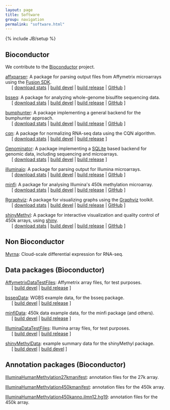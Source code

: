 ```yaml
---
layout: page
title: Software
group: navigation
permalink: "software.html"
---
```

{% include JB/setup %}

Bioconductor
------------

We contribute to the [Bioconductor](http://www.bioconductor.org) project.

[affxparser](http://www.bioconductor.org/packages/affxparser): A package for
parsing output files from Affymetrix microarrays using the [Fusion SDK](http://www.affymetrix.com/partners_programs/programs/developer/fusion/index.affx?terms=no).
<br>&nbsp;&nbsp;&nbsp;&nbsp;&nbsp;[
[download stats](http://bioconductor.org/packages/stats/bioc/affxparser.html)
| 
[build devel](http://bioconductor.org/checkResults/devel/bioc-LATEST/affxparser)
|
[build release](http://bioconductor.org/checkResults/release/bioc-LATEST/affxparser)
|
[GitHub](https://github.com/HenrikBengtsson/affxparser.git)
]

[bsseq](http://www.bioconductor.org/packages/bsseq): A package for analyzing
whole-genome bisulfite sequencing data.
<br>&nbsp;&nbsp;&nbsp;&nbsp;&nbsp;[
[download stats](http://bioconductor.org/packages/stats/bioc/bsseq.html)
| 
[build devel](http://bioconductor.org/checkResults/devel/bioc-LATEST/bsseq)
|
[build release](http://bioconductor.org/checkResults/release/bioc-LATEST/bsseq)
|
[GitHub](https://github.com/kasperdanielhansen/bsseq)
]

[bumphunter](http://www.bioconductor.org/packages/bumphunter}{bumphunter}): A
package implementing a general backend for the bumphunter approach. 
<br>&nbsp;&nbsp;&nbsp;&nbsp;&nbsp;[
[download stats](http://bioconductor.org/packages/stats/bioc/bumphunter.html)
| 
[build devel](http://bioconductor.org/checkResults/devel/bioc-LATEST/bumphunter)
|
[build release](http://bioconductor.org/checkResults/release/bioc-LATEST/bumphunter)
|
[GitHub](https://github.com/ririzarr/bumphunter)
]

[cqn](http://www.bioconductor.org/packages/cqn): A package for normalizing
RNA-seq data using the CQN algorithm.
<br>&nbsp;&nbsp;&nbsp;&nbsp;&nbsp;[
[download stats](http://bioconductor.org/packages/stats/bioc/cqn.html)
| 
[build devel](http://bioconductor.org/checkResults/devel/bioc-LATEST/cqn)
|
[build release](http://bioconductor.org/checkResults/release/bioc-LATEST/cqn)
]

[Genominator](http://www.bioconductor.org/packages/Genominator): A package
implementing a [SQLite](http://www.sqlite.org) based backend for genomic data, including sequencing and microarrays.
<br>&nbsp;&nbsp;&nbsp;&nbsp;&nbsp;[
[download stats](http://bioconductor.org/packages/stats/bioc/Genominator.html)
| 
[build devel](http://bioconductor.org/checkResults/devel/bioc-LATEST/Genominator)
|
[build release](http://bioconductor.org/checkResults/release/bioc-LATEST/Genominator)
]

[illuminaio](http://www.bioconductor.org/packages/illuminaio): A package
for parsing output for Illumina microarrays.
<br>&nbsp;&nbsp;&nbsp;&nbsp;&nbsp;[
[download stats](http://bioconductor.org/packages/stats/bioc/illuminaio.html)
| 
[build devel](http://bioconductor.org/checkResults/devel/bioc-LATEST/illuminaio)
|
[build release](http://bioconductor.org/checkResults/release/bioc-LATEST/illuminaio)
|
[GitHub](https://github.com/HenrikBengtsson/illuminaio)
]

[minfi](http://www.bioconductor.org/packages/minfi): A package for analysing
Illumina's 450k methylation microarray.
<br>&nbsp;&nbsp;&nbsp;&nbsp;&nbsp;[
[download stats](http://bioconductor.org/packages/stats/bioc/minfi.html)
| 
[build devel](http://bioconductor.org/checkResults/devel/bioc-LATEST/minfi)
|
[build release](http://bioconductor.org/checkResults/release/bioc-LATEST/minfi)
|
[GitHub](https://github.com/kasperdanielhansen/minfi)
]

[Rgraphviz](http://www.bioconductor.org/packages/Rgraphviz): A package for
visualizing graphs using the [Graphviz](http://www.graphviz.org) toolkit.
<br>&nbsp;&nbsp;&nbsp;&nbsp;&nbsp;[
[download stats](http://bioconductor.org/packages/stats/bioc/Rgraphviz.html)
| 
[build devel](http://bioconductor.org/checkResults/devel/bioc-LATEST/Rgraphviz)
|
[build release](http://bioconductor.org/checkResults/release/bioc-LATEST/Rgraphviz)
|
[GitHub](https://github.com/kasperdanielhansen/Rgraphviz)
]

[shinyMethyl](http://www.bioconductor.org/packages/shinyMethyl): A package for
interactive visualization and quality control of 450k arrays, using
[shiny](http://www.rstudio.com/shiny/).
<br>&nbsp;&nbsp;&nbsp;&nbsp;&nbsp;[
[download stats](http://bioconductor.org/packages/stats/bioc/shinyMethyl.html)
| 
[build devel](http://bioconductor.org/checkResults/devel/bioc-LATEST/shinyMethyl)
|
[build release](http://bioconductor.org/checkResults/release/bioc-LATEST/shinyMethyl)
|
[GitHub](https://github.com/Jfortin1/shinyMethyl)
]

Non Bioconductor
----------------

[Myrna](http://bowtie-bio.sourceforge.net/myrna/index.shtml): Cloud-scale differential expression
for RNA-seq.

Data packages (Bioconductor)
----------------------------

[AffymetrixDataTestFiles](http://bioconductor.org/packages/release/data/experiment/html/AffymetrixDataTestFiles.html):
Affymetrix array files, for test purposes.
<br>&nbsp;&nbsp;&nbsp;&nbsp;&nbsp;[
[build devel](http://bioconductor.org/checkResults/devel/data-experiment-LATEST/AffymetrixDataTestFiles/)
|
[build release](http://bioconductor.org/checkResults/release/data-experiment-LATEST/AffymetrixDataTestFiles/)
]

[bsseqData](http://bioconductor.org/packages/release/data/experiment/html/bsseqData.html): WGBS
example data, for the bsseq package.
<br>&nbsp;&nbsp;&nbsp;&nbsp;&nbsp;[
[build devel](http://bioconductor.org/checkResults/devel/data-experiment-LATEST/bsseqData/)
|
[build release](http://bioconductor.org/checkResults/release/data-experiment-LATEST/bsseqData/)
]

[minfiData](http://bioconductor.org/packages/release/data/experiment/html/minfiData.html): 450k data
example data, for the minfi package (and others).
<br>&nbsp;&nbsp;&nbsp;&nbsp;&nbsp;[
[build devel](http://bioconductor.org/checkResults/devel/data-experiment-LATEST/minfiData/)
|
[build release](http://bioconductor.org/checkResults/release/data-experiment-LATEST/minfiData/)
]

[IlluminaDataTestFiles](http://bioconductor.org/packages/release/data/experiment/html/IlluminaDataTestFiles.html):
Illumina array files, for test purposes.
<br>&nbsp;&nbsp;&nbsp;&nbsp;&nbsp;[
[build devel](http://bioconductor.org/checkResults/devel/data-experiment-LATEST/IlluminaDataTestFiles/)
|
[build release](http://bioconductor.org/checkResults/release/data-experiment-LATEST/IlluminaDataTestFiles/)
]

[shinyMethylData](http://bioconductor.org/packages/release/data/experiment/html/shinyMethylData.html):
example summary data for the shinyMethyl package.
<br>&nbsp;&nbsp;&nbsp;&nbsp;&nbsp;[
[build devel](http://bioconductor.org/checkResults/devel/data-experiment-LATEST/shinyMethylData/)
|
[build devel](http://bioconductor.org/checkResults/release/data-experiment-LATEST/shinyMethylData/)
]


Annotation packages (Bioconductor)
----------------------------------

[IlluminaHumanMethylation27kmanifest](http://bioconductor.org/packages/release/data/annotation/html/IlluminaHumanMethylation27kmanifest.html): annotation files for the 27k array.

[IlluminaHumanMethylation450kmanifest](http://bioconductor.org/packages/release/data/annotation/html/IlluminaHumanMethylation450kmanifest.html): annotation files for the 450k array.

[IlluminaHumanMethylation450kanno.ilmn12.hg19](http://bioconductor.org/packages/release/data/annotation/html/IlluminaHumanMethylation450kanno.ilmn12.hg19.html): annotation files for the 450k array.


